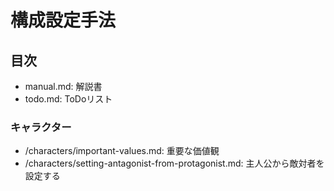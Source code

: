 # 構成設定手法
## 目次
- manual.md: 解説書
- todo.md:   ToDoリスト

### キャラクター
- /characters/important-values.md:                    重要な価値観
- /characters/setting-antagonist-from-protagonist.md: 主人公から敵対者を設定する
